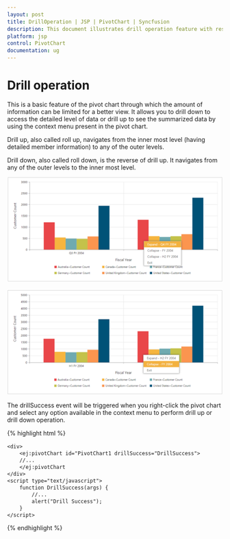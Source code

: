 ```yaml
---
layout: post
title: DrillOperation | JSP | PivotChart | Syncfusion
description: This document illustrates drill operation feature with respective to the modes of JSP PivotChart control
platform: jsp
control: PivotChart
documentation: ug
---
```


# Drill operation

This is a basic feature of the pivot chart through which the amount of information can be limited for a better view. It allows you to drill down to access the detailed level of data or drill up to see the summarized data by using the context menu present in the pivot chart.

Drill up, also called roll up, navigates from the inner most level (having detailed member information) to any of the outer levels.

Drill down, also called roll down, is the reverse of drill up. It navigates from any of the outer levels to the inner most level.

![Drill down operation in JSP pivot chart control](Drill-Operation_images/Drill-Operation_img1.png)


![Drill up operation in JSP pivot chart control](Drill-Operation_images/Drill-Operation_img2.png)


The drillSuccess event will be triggered when you right-click the pivot chart and select any option available in the context menu to perform drill up or drill down operation.

{% highlight html %}

	<div>
		<ej:pivotChart id="PivotChart1 drillSuccess="DrillSuccess">
		//...
		</ej:pivotChart
	</div>
	<script type="text/javascript">
		function DrillSuccess(args) {
			//...
			alert("Drill Success");
		}
	</script>

{% endhighlight %}


